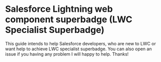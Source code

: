 # Salesforce Lightning web component superbadge (LWC Specialist Superbadge)

This guide intends to help Salesforce developers, who are new to LWC or want help to achieve LWC specialist superbadge.
You can also open an issue if you having any problem I will happy to help. Thanks!
